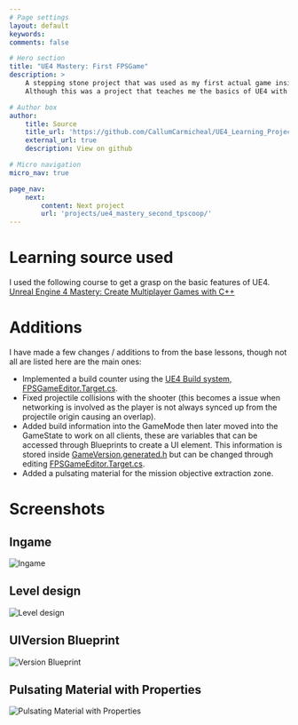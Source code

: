 ```yaml
---
# Page settings
layout: default
keywords:
comments: false

# Hero section
title: "UE4 Mastery: First FPSGame"
description: >
    A stepping stone project that was used as my first actual game inside UE4, The game is not pretty nor is much over what ever you would get if you followed the course (listed below). 
    Although this was a project that teaches me the basics of UE4 with some simple networking through Replication.

# Author box
author:
    title: Source
    title_url: 'https://github.com/CallumCarmicheal/UE4_Learning_Projects/tree/master/ue4_mastery_first_fpsgame'
    external_url: true
    description: View on github

# Micro navigation
micro_nav: true

page_nav:
    next:
        content: Next project
        url: 'projects/ue4_mastery_second_tpscoop/'
---
```


# Learning source used
I used the following course to get a grasp on the basic features of UE4.  
[Unreal Engine 4 Mastery: Create Multiplayer Games with C++](https://www.udemy.com/unrealengine-cpp)

# Additions
I have made a few changes / additions to from the base lessons, though not all are listed here are the main ones:
- Implemented a build counter using the [UE4 Build system, FPSGameEditor.Target.cs](https://github.com/CallumCarmicheal/UE4_Learning_Projects/tree/master/ue4_mastery_first_fpsgame/Source/FPSGameEditor.Target.cs).
- Fixed projectile collisions with the shooter (this becomes a issue when networking is involved as the player is not always synced up from the projectile origin causing an overlap).
- Added build information into the GameMode then later moved into the GameState to work on all clients, these are variables that can be accessed through Blueprints to create a UI element. 
This information is stored inside [GameVersion.generated.h](https://github.com/CallumCarmicheal/UE4_Learning_Projects/tree/master/ue4_mastery_first_fpsgame/Source/FPSGame/Public/GameVersion.generated.h) 
but can be changed through editing [FPSGameEditor.Target.cs](https://github.com/CallumCarmicheal/UE4_Learning_Projects/tree/master/ue4_mastery_first_fpsgame/Source/FPSGameEditor.Target.cs).
- Added a pulsating material for the mission objective extraction zone.

# Screenshots
## Ingame
![Ingame](../../resources/ue4_mastery_first_fpsgame/ue4_mastery_first_fpsgame.ingame.PNG "Ingame")

## Level design
![Level design](../../resources/ue4_mastery_first_fpsgame/ue4_mastery_first_fpsgame.level_design.PNG "Level design")

## UIVersion Blueprint
![Version Blueprint](../../resources/ue4_mastery_first_fpsgame/ue4_mastery_first_fpsgame.version_info_example.PNG "Blueprint for showing Version on UI")

## Pulsating Material with Properties
![Pulsating Material with Properties](../../resources/ue4_mastery_first_fpsgame/ue4_mastery_first_fpsgame.customizable_pulsing_material.PNG "Pulsating Material with Properties")

